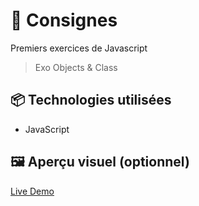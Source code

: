 # 🚀 Consignes

Premiers exercices de Javascript 
> Exo Objects & Class

## 📦 Technologies utilisées

- JavaScript


## 🖼️ Aperçu visuel (optionnel)

[Live Demo](https://ocrzia.github.io/J13-Objects-commande/)